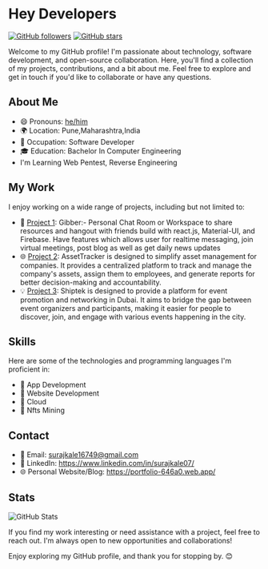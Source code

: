 # Hey Developers

[![GitHub followers](https://img.shields.io/github/followers/surajkale07?style=social)](https://github.com/surajkale07?tab=followers)
[![GitHub stars](https://img.shields.io/github/stars/surajkale07?style=social)](https://github.com/surajkale07?tab=stars)

Welcome to my GitHub profile! I'm passionate about technology, software development, and open-source collaboration. Here, you'll find a collection of my projects, contributions, and a bit about me. Feel free to explore and get in touch if you'd like to collaborate or have any questions.

## About Me

- 😄 Pronouns: [he/him](https://pronoun.is/he)
- 🌍 Location: Pune,Maharashtra,India
- 💼 Occupation: Software Developer
- 🎓 Education:  Bachelor In Computer Engineering
- I'm Learning Web Pentest, Reverse Engineering

## My Work

I enjoy working on a wide range of projects, including but not limited to:

- 🚀 [Project 1](https://github.com/surajkale07/gibber-web): Gibber:- Personal Chat Room or Workspace to share resources and hangout with friends build with react.js, Material-UI, and Firebase. Have features which allows user for realtime messaging, join virtual meetings, post blog as well as get daily news updates
- 🌐 [Project 2](https://github.com/surajkale07/AssetTracker): AssetTracker is designed to simplify asset management for companies. It provides a centralized platform to track and manage the company's assets, assign them to employees, and generate reports for better decision-making and accountability.
- 💡 [Project 3](https://github.com/surajkale07/shiptek): Shiptek is designed to provide a platform for event promotion and networking in Dubai. It aims to bridge the gap between event organizers and participants, making it easier for people to discover, join, and engage with various events happening in the city.

## Skills

Here are some of the technologies and programming languages I'm proficient in:

- 🔧 App Development
- 🔧 Website Development
- 🔧 Cloud
- 🔧 Nfts Mining

## Contact

- 📧 Email: surajkale16749@gmail.com
- 💬 LinkedIn: https://www.linkedin.com/in/surajkale07/
- 🌐 Personal Website/Blog: https://portfolio-646a0.web.app/

## Stats

![GitHub Stats](https://github-readme-stats.vercel.app/api?username=surajkale07&show_icons=true&theme=dark)

If you find my work interesting or need assistance with a project, feel free to reach out. I'm always open to new opportunities and collaborations!

Enjoy exploring my GitHub profile, and thank you for stopping by. 😊


